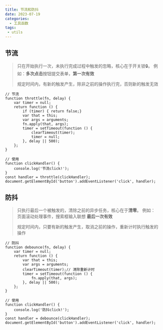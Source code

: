 ```yaml
---
title: 节流和防抖
date: 2023-07-19
categories:
  - 工具函数
tags:
 - utils
---
```

## 节流

> 只在开始执行一次，未执行完成过程中触发的忽略，核心在于开关锁🔒。
> 例如：**多次点击**按钮提交表单，**第一次有效**
>
> 规定时间内，有新的触发产生，除非之前的操作执行完，否则新的触发无效

```javascript:{4,8,10,11}
// 节流
function throttle(fn, delay) {
    var timer = null;
    return function () {
        if (timer) { return false;}
        var that = this;
        var args = arguments;
        fn.apply(that, args);
        timer = setTimeout(function () {
            clearTimeout(timer);
            timer = null;
        }, delay || 500);
    };
}

// 使用
function clickHandler() {
    console.log('节流click!');
}
const handler = throttle(clickHandler);
document.getElementById('button').addEventListener('click', handler);

```

## 防抖

> 只执行最后一个被触发的，清除之前的异步任务，核心在于**清零**。
> 例如： 页面滚动处理事件，搜索框输入联想
> **最后一次有效**
>
> 规定时间内，只要有新的触发产生，取消之前的操作，重新计时执行触发的操作

```javascript:{3,8-10}
// 防抖
function debounce(fn, delay) {
    var timer = null;
    return function () {
        var that = this;
        var args = arguments;
        clearTimeout(timer);// 清除重新计时
        timer = setTimeout(function () {
            fn.apply(that, args);
        }, delay || 500);
    };
}

// 使用
function clickHandler() {
    console.log('防抖click!');
}
const handler = debounce(clickHandler);
document.getElementById('button').addEventListener('click', handler);

```

